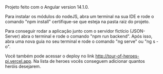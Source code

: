 Projeto feito com o Angular version 14.1.0.

Para instalar os módulos do nodeJS, abra um terminal na sua IDE e rode o comando "npm install" certifique-se que esteja na pasta raiz do projeto.

Para conseguir rodar a aplicação junto com o servidor fictício (JSON-Server) abra o terminal e rode o comando "npm run backend". Após isso, abra uma nova guia no seu terminal e rode o comando "ng serve" ou "ng s -o".

Você também pode acessar o deploy no link http://tour-of-heroes-pi.vercel.app. Na lista de heroes vocês conseguem adicionar quantos heróis desejarem.
